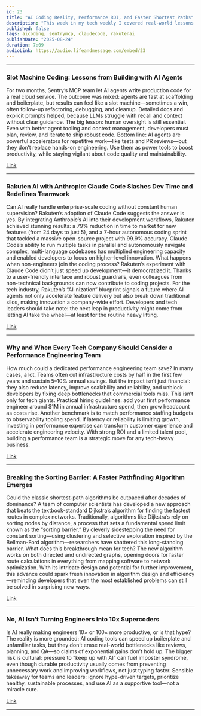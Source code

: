 ```yaml
---
id: 23
title: "AI Coding Reality, Performance ROI, and Faster Shortest Paths"
description: "This week in my tech weekly I covered real-world lessons from using AI agents in production, Rakuten’s Claude-powered development gains, why and when to build a performance engineering team, and a new shortest-path algorithm that breaks the classic sorting barrier."
published: false
tags: aicoding, sentrymcp, claudecode, rakutenai
publishDate: "2025-08-24"
duration: 7:09
audioLink: https://audio.lifeandmessage.com/embed/23
---
```


---

### **Slot Machine Coding: Lessons from Building with AI Agents**

For two months, Sentry’s MCP team let AI agents write production code for a real cloud service. The outcome was mixed: agents are fast at scaffolding and boilerplate, but results can feel like a slot machine—sometimes a win, often follow-up refactoring, debugging, and cleanup. Detailed docs and explicit prompts helped, because LLMs struggle with recall and context without clear guidance.
The big lesson: human oversight is still essential. Even with better agent tooling and context management, developers must plan, review, and iterate to ship robust code. Bottom line: AI agents are powerful accelerators for repetitive work—like tests and PR reviews—but they don’t replace hands-on engineering. Use them as power tools to boost productivity, while staying vigilant about code quality and maintainability.

[Link](https://cra.mr/built-with-borrowed-hands/)

---

### **Rakuten AI with Anthropic: Claude Code Slashes Dev Time and Redefines Teamwork**

Can AI really handle enterprise-scale coding without constant human supervision? Rakuten’s adoption of Claude Code suggests the answer is yes. By integrating Anthropic’s AI into their development workflows, Rakuten achieved stunning results: a 79% reduction in time to market for new features (from 24 days to just 5), and a 7-hour autonomous coding sprint that tackled a massive open-source project with 99.9% accuracy. Claude Code’s ability to run multiple tasks in parallel and autonomously navigate complex, multi-language codebases has multiplied engineering capacity and enabled developers to focus on higher-level innovation.
What happens when non-engineers join the coding process? Rakuten’s experiment with Claude Code didn’t just speed up development—it democratized it. Thanks to a user-friendly interface and robust guardrails, even colleagues from non-technical backgrounds can now contribute to coding projects. For the tech industry, Rakuten’s “AI-nization” blueprint signals a future where AI agents not only accelerate feature delivery but also break down traditional silos, making innovation a company-wide effort. Developers and tech leaders should take note: the next leap in productivity might come from letting AI take the wheel—at least for the routine heavy lifting.

[Link](https://www.anthropic.com/customers/rakuten)

---

### **Why and When Every Tech Company Should Consider a Performance Engineering Team**

How much could a dedicated performance engineering team save? In many cases, a lot. Teams often cut infrastructure costs by half in the first few years and sustain 5–10% annual savings. But the impact isn’t just financial: they also reduce latency, improve scalability and reliability, and unblock developers by fixing deep bottlenecks that commercial tools miss.
This isn’t only for tech giants. Practical hiring guidelines: add your first performance engineer around $1M in annual infrastructure spend, then grow headcount as costs rise. Another benchmark is to match performance staffing budgets to observability tooling spend. If latency or reliability is limiting growth, investing in performance expertise can transform customer experience and accelerate engineering velocity. With strong ROI and a limited talent pool, building a performance team is a strategic move for any tech-heavy business.

[Link](https://www.brendangregg.com/blog/2025-08-04/when-to-hire-a-computer-performance-engineering-team-2025-part1.html)

---

### **Breaking the Sorting Barrier: A Faster Pathfinding Algorithm Emerges**

Could the classic shortest-path algorithms be outpaced after decades of dominance? A team of computer scientists has developed a new approach that beats the textbook-standard Dijkstra’s algorithm for finding the fastest routes in complex networks. Traditionally, algorithms like Dijkstra’s rely on sorting nodes by distance, a process that sets a fundamental speed limit known as the “sorting barrier.” By cleverly sidestepping the need for constant sorting—using clustering and selective exploration inspired by the Bellman-Ford algorithm—researchers have shattered this long-standing barrier.
What does this breakthrough mean for tech? The new algorithm works on both directed and undirected graphs, opening doors for faster route calculations in everything from mapping software to network optimization. With its intricate design and potential for further improvement, this advance could spark fresh innovation in algorithm design and efficiency—reminding developers that even the most established problems can still be solved in surprising new ways.

[Link](https://www.quantamagazine.org/new-method-is-the-fastest-way-to-find-the-best-routes-20250806/)

---

### **No, AI Isn’t Turning Engineers Into 10x Supercoders**

Is AI really making engineers 10× or 100× more productive, or is that hype? The reality is more grounded: AI coding tools can speed up boilerplate and unfamiliar tasks, but they don’t erase real-world bottlenecks like reviews, planning, and QA—so claims of exponential gains don’t hold up. The bigger risk is cultural: pressure to “keep up with AI” can fuel imposter syndrome, even though durable productivity usually comes from preventing unnecessary work and improving workflows, not just typing faster. Sensible takeaway for teams and leaders: ignore hype-driven targets, prioritize healthy, sustainable processes, and use AI as a supportive tool—not a miracle cure.

[Link](https://colton.dev/blog/curing-your-ai-10x-engineer-imposter-syndrome/)

---
